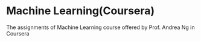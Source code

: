 # Machine Learning(Coursera)
The assignments of Machine Learning course offered by Prof. Andrea Ng in Coursera 
